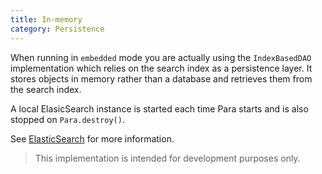 ```yaml
---
title: In-memory
category: Persistence
---
```


When running in `embedded` mode you are actually using the `IndexBasedDAO` implementation which relies on the search
index as a persistence layer. It stores objects in memory rather than a database and retrieves them from the search
index.

A local ElasicSearch instance is started each time Para starts and is also stopped on `Para.destroy()`.

See [ElasticSearch](#014-search) for more information.

> This implementation is intended for development purposes only.
